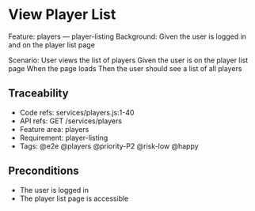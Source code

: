 # View Player List
Feature: players — player-listing
  Background:
    Given the user is logged in and on the player list page

  Scenario: User views the list of players
    Given the user is on the player list page
    When the page loads
    Then the user should see a list of all players

## Traceability
- Code refs: services/players.js:1-40
- API refs: GET /services/players
- Feature area: players
- Requirement: player-listing
- Tags: @e2e @players @priority-P2 @risk-low @happy

## Preconditions
- The user is logged in
- The player list page is accessible
